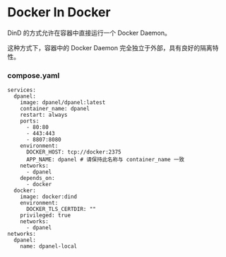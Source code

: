 # Docker In Docker

DinD 的方式允许在容器中直接运行一个 Docker Daemon。

这种方式下，容器中的 Docker Daemon 完全独立于外部，具有良好的隔离特性。

### compose.yaml

```
services:
  dpanel:
    image: dpanel/dpanel:latest
    container_name: dpanel
    restart: always
    ports:
      - 80:80
      - 443:443
      - 8807:8080
    environment:
      DOCKER_HOST: tcp://docker:2375
      APP_NAME: dpanel # 请保持此名称与 container_name 一致
    networks:
      - dpanel
    depends_on:
      - docker
  docker:
    image: docker:dind
    environment:
      DOCKER_TLS_CERTDIR: ""
    privileged: true 
    networks:
      - dpanel
networks:
  dpanel:
    name: dpanel-local
```